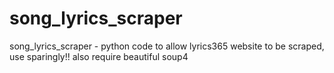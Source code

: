 song_lyrics_scraper
===================

song_lyrics_scraper - python code to allow lyrics365 website to be scraped, use sparingly!! also require beautiful soup4

